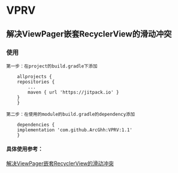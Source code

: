 # VPRV

## 解决ViewPager嵌套RecyclerView的滑动冲突

### 使用
```
第一步：在project的build.gradle下添加

    allprojects {
	repositories {
		...
		maven { url 'https://jitpack.io' }
	}
    }
	
第二步：在使用的module的build.gradle的dependency添加

    dependencies {
	implementation 'com.github.ArcGhh:VPRV:1.1'
    }

```

#### 具体使用参考：
[解决ViewPager嵌套RecyclerView的滑动冲突](https://github.com/ArcGhh/ViewPagerRecyclerViewScroll)